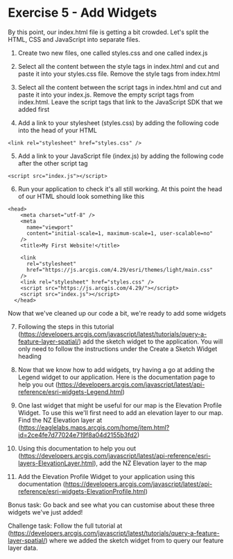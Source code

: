 # Exercise 5 - Add Widgets

By this point, our index.html file is getting a bit crowded. Let's split the HTML, CSS and JavaScript into separate files.

1. Create two new files, one called styles.css and one called index.js

2. Select all the content between the style tags in index.html and cut and paste it into your styles.css file. Remove the style tags from index.html

3. Select all the content between the script tags in index.html and cut and paste it into your index.js. Remove the empty script tags from index.html. Leave the script tags that link to the JavaScript SDK that we added first

4. Add a link to your stylesheet (styles.css) by adding the following code into the head of your HTML

```
<link rel="stylesheet" href="styles.css" />
```

5. Add a link to your JavaScript file (index.js) by adding the following code after the other script tag

```
<script src="index.js"></script>
```

6. Run your application to check it's all still working. At this point the head of our HTML should look something like this

```
<head>
    <meta charset="utf-8" />
    <meta
      name="viewport"
      content="initial-scale=1, maximum-scale=1, user-scalable=no"
    />
    <title>My First Website!</title>

    <link
      rel="stylesheet"
      href="https://js.arcgis.com/4.29/esri/themes/light/main.css"
    />
    <link rel="stylesheet" href="styles.css" />
    <script src="https://js.arcgis.com/4.29/"></script>
    <script src="index.js"></script>
  </head>
```

Now that we've cleaned up our code a bit, we're ready to add some widgets

7. Following the steps in this tutorial (https://developers.arcgis.com/javascript/latest/tutorials/query-a-feature-layer-spatial/) add the sketch widget to the application. You will only need to follow the instructions under the Create a Sketch Widget heading

8. Now that we know how to add widgets, try having a go at adding the Legend widget to our application. Here is the documentation page to help you out (https://developers.arcgis.com/javascript/latest/api-reference/esri-widgets-Legend.html)

9. One last widget that might be useful for our map is the Elevation Profile Widget. To use this we'll first need to add an elevation layer to our map. Find the NZ Elevation layer at (https://eaglelabs.maps.arcgis.com/home/item.html?id=2ce4fe7d77024e719f8a04d2155b3fd2) 

10. Using this documentation to help you out (https://developers.arcgis.com/javascript/latest/api-reference/esri-layers-ElevationLayer.html), add the NZ Elevation layer to the map

11. Add the Elevation Profile Widget to your application using this documentation (https://developers.arcgis.com/javascript/latest/api-reference/esri-widgets-ElevationProfile.html)

Bonus task: Go back and see what you can customise about these three widgets we've just added!

Challenge task: Follow the full tutorial at (https://developers.arcgis.com/javascript/latest/tutorials/query-a-feature-layer-spatial/) where we added the sketch widget from to query our feature layer data.